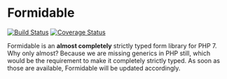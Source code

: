 # Formidable

[![Build Status](https://travis-ci.org/DASPRiD/Formidable.svg?branch=master)](https://travis-ci.org/DASPRiD/Formidable)
[![Coverage Status](https://coveralls.io/repos/github/DASPRiD/Formidable/badge.svg?branch=master)](https://coveralls.io/github/DASPRiD/Formidable?branch=master)

Formidable is an **almost completely** strictly typed form library for PHP 7. Why only almost? Because we are missing
generics in PHP still, which would be the requirement to make it completely strictly typed. As soon as those are
available, Formidable will be updated accordingly.
